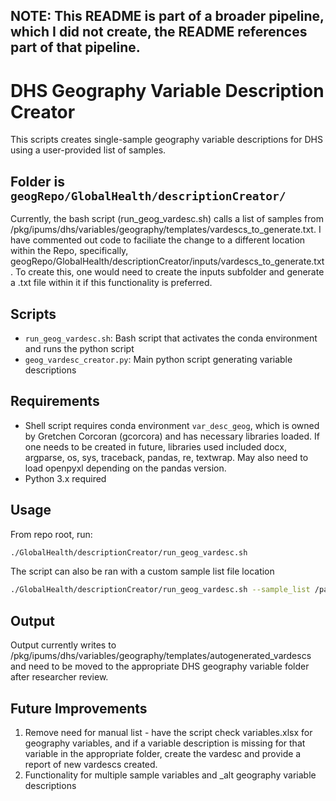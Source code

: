 ## NOTE: This README is part of a broader pipeline, which I did not create, the README references part of that pipeline.

# DHS Geography Variable Description Creator

This scripts creates single-sample geography variable descriptions for DHS using a user-provided list of samples.

## Folder is `geogRepo/GlobalHealth/descriptionCreator/`

Currently, the bash script (run_geog_vardesc.sh) calls a list of samples from /pkg/ipums/dhs/variables/geography/templates/vardescs_to_generate.txt. 
I have commented out code to faciliate the change to a different location within the Repo, specifically, geogRepo/GlobalHealth/descriptionCreator/inputs/vardescs_to_generate.txt.
To create this, one would need to create the inputs subfolder and generate a .txt file within it if this functionality is preferred.

## Scripts

- `run_geog_vardesc.sh`: Bash script that activates the conda environment and runs the python script
- `geog_vardesc_creator.py`: Main python script generating variable descriptions

## Requirements

- Shell script requires conda environment `var_desc_geog`, which is owned by Gretchen Corcoran (gcorcora) and has necessary libraries loaded. If one needs to be created in future, libraries used included docx, argparse, os, sys, traceback, pandas, re, textwrap. May also need to load openpyxl depending on the pandas version.
- Python 3.x required

## Usage

From repo root, run:

```bash
./GlobalHealth/descriptionCreator/run_geog_vardesc.sh
```

The script can also be ran with a custom sample list file location

```bash
./GlobalHealth/descriptionCreator/run_geog_vardesc.sh --sample_list /path/to/your/list.txt
```

## Output

Output currently writes to /pkg/ipums/dhs/variables/geography/templates/autogenerated_vardescs and need to be moved to the appropriate DHS geography variable folder after researcher review.

## Future Improvements

1. Remove need for manual list - have the script check variables.xlsx for geography variables, and if a variable description is missing for that variable in the appropriate folder, create the vardesc and provide a report of new vardescs created.
2. Functionality for multiple sample variables and _alt geography variable descriptions


